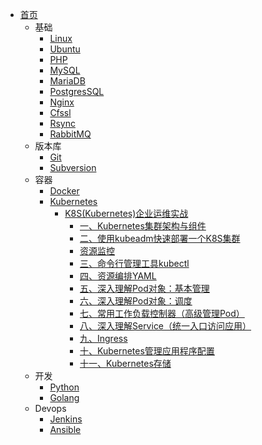 - [首页](/)
  - 基础
    - [Linux](zh-cn/linux/)
    - [Ubuntu](zh-cn/ubuntu/)
    - [PHP](zh-cn/php/)
    - [MySQL](/zh-cn/mysql/)
    - [MariaDB](/zh-cn/mariadb/)
    - [PostgresSQL](/zh-cn/postgressql/)
    - [Nginx](/zh-cn/nginx/)
    - [Cfssl](zh/../zh-cn/cfssl/)
    - [Rsync](zh-cn/rsync/)
    - [RabbitMQ](zh-cn/rabbitmq/)
  - 版本库
    - [Git](zh-cn/git/)
    - [Subversion](zh-cn/subversion/)
  - 容器
    - [Docker](/zh-cn/docker/)
    - [Kubernetes](zh-cn/k8s/)
      - [K8S(Kubernetes)企业运维实战](/zh-cn/k8s/企业运维实战/)
        - [一、Kubernetes集群架构与组件](/zh-cn/k8s/企业运维实战/kubernetes集群架构与组件.md)
        - [二、使用kubeadm快速部署一个K8S集群](/zh-cn/k8s/企业运维实战/kubeadm方式快速部署一个K8s集群.md)
        - [资源监控](/zh-cn/k8s/企业运维实战/资源监控.md)
        - [三、命令行管理工具kubectl](/zh-cn/k8s/企业运维实战/kubectl命令行管理工具.md)
        - [四、资源编排YAML](/zh-cn/k8s/企业运维实战/资源编排.md)
        - [五、深入理解Pod对象：基本管理](/zh-cn/k8s/企业运维实战/深入理解Pod对象_基本管理.md)
        - [六、深入理解Pod对象：调度](/zh-cn/k8s/企业运维实战/深入理解Pod对象_调度.md)
        - [七、常用工作负载控制器（高级管理Pod）](/zh-cn/k8s/企业运维实战/常用工作负载控制器_高级管理Pod.md)
        - [八、深入理解Service（统一入口访问应用）](/zh-cn/k8s/企业运维实战/深入理解service.md)
        - [九、Ingress](/zh-cn/k8s/企业运维实战/ingress.md)
        - [十、Kubernetes管理应用程序配置](/zh-cn/k8s/企业运维实战/kubernetes管理应用程序配置.md)
        - [十一、Kubernetes存储](/zh-cn/k8s/企业运维实战/kubernetes存储.md)
  - 开发
    - [Python](/zh-cn/python/)
    - [Golang](/zh-cn/go/)
  - Devops
    - [Jenkins](zh-cn/jenkins/)
    - [Ansible](zh-cn/ansible/)
